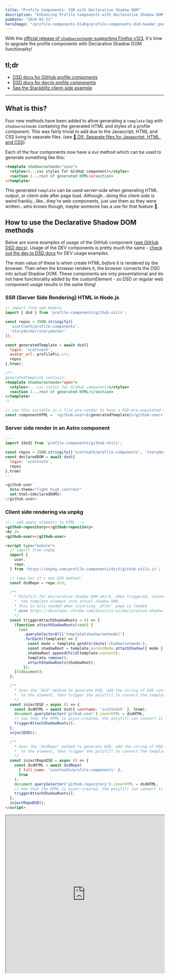 ```yaml
---
title: "Profile Components: SSR with Declarative Shadow DOM"
description: "Enhancing Profile Components with Declarative Shadow DOM and showing examples for Server Side Rendering"
pubDate: "2024-02-21"
heroImage: "/profile-components-blahg/profile-components-dsd-header.png"
---
```



With the [official release of `shadowrootmode`-supporting Firefox v123](https://developer.mozilla.org/en-US/docs/Mozilla/Firefox/Releases/123#html), it's time to upgrade the profile components with Declarative Shadow DOM functionality!

## tl;dr

* [DSD docs for GitHub profile components][docs-github]
* [DSD docs for dev.to profile components][docs-devto]
* [See the Stackblitz client-side example][stackblitz-page]

---

## What is this?

Four new methods have been added to allow generating a `template` tag with `shadowrootmode` containing the generated HTML and styles of a profile component. This was fairly trivial to add due to the Javascript, HTML and CSS living in separate files. (see [👷 DX: Separate files for Javascript, HTML, and CSS][profile-components-article-dx]).

Each of the four components now have a `dsd` method which can be used to generate something like this:

```html
<template shadowrootmode="open">
  <styles>(...css styles for GitHub component)</styles>
  <section (...rest of generated HTML)</section>
</template>
```

This generated `template` can be used server-side when generating HTML output, or client-side after page load. Although...doing this client-side is weird frankly...like...they're web components, just use them as they were written...who knows though, maybe someone has a use for that feature 🤷.

## How to use the Declarative Shadow DOM methods

Below are some examples of usage of the GitHub component ([see GitHub DSD docs][docs-github]). Usage of the DEV components is pretty much the same - [check out the dev.to DSD docs][docs-devto] for DEV usage examples.

The main value of these is when create HTML _before_ it is rendered by the browser. Then when the browser renders it, the browser converts the DSD into actual Shadow DOM. These components are only presentational and do not have functionality added by the customElement - so DSD or regular web component usage results in the same thing!


### SSR (Server Side Rendering) HTML in Node.js

```javascript
// import from npm module
import { dsd } from 'profile-components/github-utils';

const repos = JSON.stringify([
  'scottnath/profile-components',
  'storydocker/storydocker'
]);

const generatedTemplate = await dsd({
  login: 'scottnath',
  avatar_url: profilePic.src,
  repos
},true);

/**
generatedTemplate contains:
<template shadowrootmode="open">
  <styles>(...css styles for GitHub component)</styles>
  <section (...rest of generated HTML)</section>
</template>
*/

// use this variable in a file pre-render to have a DSD-pre-populated element
const componentHTML = `<github-user>${generatedTemplate}</github-user>`;
```

### Server side render in an Astro component

```javascript
---
import {dsd} from 'profile-components/github-utils';

const repos = JSON.stringify(['scottnath/profile-components', 'storydocker/storydocker']);
const declaredDOM = await dsd({
  login: 'scottnath',
  repos
},true)
---

<github-user
  data-theme="light_high_contrast"
  set:html={declaredDOM}>
</github-user>
```

### Client side rendering via unpkg

```html
<!-- add empty elements to HTML -->
<github-repository></github-repository>
<hr />
<github-user></github-user>

<script type="module">
  // import from unpkg
  import {
    user,
    repo,
  } from 'https://unpkg.com/profile-components/dist/github-utils.js';

  // repo has it's own DSD method:
  const dsdRepo = repo.dsd;

  /**
    * Polyfill for Declarative Shadow DOM which, when triggered, converts
    *  the template element into actual shadow DOM.
    * This is only needed when injecting _after_ page is loaded
    * @see https://developer.chrome.com/docs/css-ui/declarative-shadow-dom#polyfill
    */
  const triggerAttachShadowRoots = () => {
    (function attachShadowRoots(root) {
      root
        .querySelectorAll('template[shadowrootmode]')
        .forEach((template) => {
          const mode = template.getAttribute('shadowrootmode');
          const shadowRoot = template.parentNode.attachShadow({ mode });
          shadowRoot.appendChild(template.content);
          template.remove();
          attachShadowRoots(shadowRoot);
        });
    })(document);
  };

  /**
    * Uses the "dsd" method to generate DSD, add the string of DSD content
    *  to the element, then trigger the polyfill to convert the template
    */
  const injectDSD = async () => {
    const dsdHTML = await dsd({ username: 'scottnath' }, true);
    document.querySelector('github-user').innerHTML = dsdHTML;
    // now that the HTML is async-created, the polyfill can convert it
    triggerAttachShadowRoots();
  };
  injectDSD();

  /**
    * Uses the "dsdRepo" method to generate DSD, add the string of DSD content
    *  to the element, then trigger the polyfill to convert the template
    */
  const injectRepoDSD = async () => {
    const dsdHTML = await dsdRepo(
      { full_name: 'scottnath/profile-components' },
      true
    );
    document.querySelector('github-repository').innerHTML = dsdHTML;
    // now that the HTML is async-created, the polyfill can convert it
    triggerAttachShadowRoots();
  };
  injectRepoDSD();
</script>
```

<iframe width="100%" height="500" src="https://stackblitz.com/edit/profile-components?embed=1&file=github-dsd.html&view=preview&initialpath=github-dsd.html"></iframe>


[profile-components-article-dx]: /blahg/profile-components/#👷
[stackblitz-page]:https://stackblitz.com/edit/profile-components?file=github-dsd.html&initialpath=github-dsd.html&view=preview
[docs-devto]:https://scottnath.com/profile-components/?path=/docs/devto-declarative-shadow-dom--docs
[docs-github]:https://scottnath.com/profile-components/?path=/docs/github-declarative-shadow-dom--docs